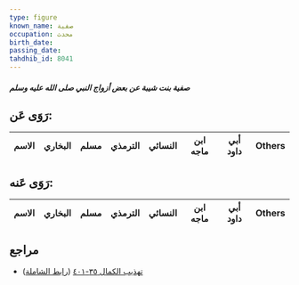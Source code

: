 ```yaml
---
type: figure
known_name: صفية
occupation: محدث
birth_date:
passing_date:
tahdhib_id: 8041
---
```

##### صفية بنت شيبة عن بعض أزواج النبي صلى الله عليه وسلم

## رَوَى عَن:
| الاسم | البخاري | مسلم | الترمذي | النسائي | ابن ماجه | أبي داود | Others |
| ----- | ------- | ---- | ------- | ------- | -------- | -------- | ------ |
## رَوَى عَنه:
| الاسم | البخاري | مسلم | الترمذي | النسائي | ابن ماجه | أبي داود | Others |
| ----- | ------- | ---- | ------- | ------- | -------- | -------- | ------ |
## مراجع
- [تهذيب الكمال ٣٥-٤٠١](obsidian://open?vault=Tahdhib-al-Kamal&file=Figures/٨٠٤١-صفية%20بنت%20شيبة%20عن%20بعض%20أزواج%20النبي%20صلى%20الله%20عليه%20وسلم) ([رابط الشاملة](https://shamela.ws/book/3722/19000))